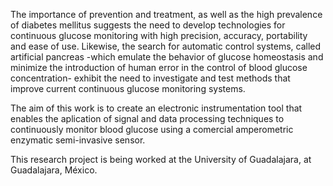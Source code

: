 The importance of prevention and treatment, as well as the high prevalence of diabetes mellitus suggests the need to develop technologies for continuous glucose monitoring with high precision, accuracy, portability and ease of use. Likewise, the search for automatic control systems, called artificial pancreas -which emulate the behavior of glucose homeostasis and minimize the introduction of human error in the control of blood glucose concentration- exhibit the need to investigate and test methods that improve current continuous glucose monitoring systems.

The aim of this work is to create an electronic instrumentation tool that enables the aplication of signal and data processing techniques to continuously monitor blood glucose using a comercial amperometric enzymatic semi-invasive sensor.

This research project is being worked at the University of Guadalajara, at Guadalajara, México.